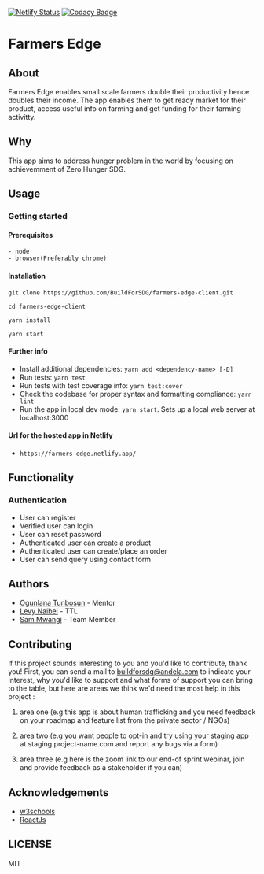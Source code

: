 [![Netlify Status](https://api.netlify.com/api/v1/badges/bc2c152f-411d-47ef-bd7d-b19d5460620f/deploy-status)](https://app.netlify.com/sites/farmers-edge/deploys)
[![Codacy Badge](https://api.codacy.com/project/badge/Grade/eb59be9bdd5d4b40ad1210174384499e)](https://app.codacy.com/gh/BuildForSDG/farmers-edge-client?utm_source=github.com&utm_medium=referral&utm_content=BuildForSDG/farmers-edge-client&utm_campaign=Badge_Grade_Settings)

# Farmers Edge

## About

Farmers Edge enables small scale farmers double their productivity hence doubles their income.
The app enables them to get ready market for their product, access useful info on farming and get funding for their farming activitty.

## Why

This app aims to address hunger problem in the world by focusing on achievemment of Zero Hunger SDG.

## Usage

### Getting started

#### Prerequisites

```
- node
- browser(Preferably chrome)
```

#### Installation

```
git clone https://github.com/BuildForSDG/farmers-edge-client.git
```

```
cd farmers-edge-client
```

```
yarn install
```

```
yarn start
```

#### Further info

- Install additional dependencies: `yarn add <dependency-name> [-D]`
- Run tests: `yarn test`
- Run tests with test coverage info: `yarn test:cover`
- Check the codebase for proper syntax and formatting compliance: `yarn lint`
- Run the app in local dev mode: `yarn start`. Sets up a local web server at localhost:3000

#### Url for the hosted app in Netlify

- `https://farmers-edge.netlify.app/`

## Functionality

### Authentication

- User can register
- Verified user can login
- User can reset password
- Authenticated user can create a product
- Authenticated user can create/place an order
- User can send query using contact form

## Authors

- [Ogunlana Tunbosun](https://github.com/bosunogunlana) - Mentor
- [Levy Naibei](https://github.com/Levy-Naibei) - TTL
- [Sam Mwangi](https://github.com/SAWAMWA) - Team Member

## Contributing

If this project sounds interesting to you and you'd like to contribute, thank you!
First, you can send a mail to buildforsdg@andela.com to indicate your interest, why you'd like to support and what forms of support you can bring to the table, but here are areas we think we'd need the most help in this project :

1. area one (e.g this app is about human trafficking and you need feedback on your roadmap and feature list from the private sector / NGOs)

2. area two (e.g you want people to opt-in and try using your staging app at staging.project-name.com and report any bugs via a form)

3. area three (e.g here is the zoom link to our end-of sprint webinar, join and provide feedback as a stakeholder if you can)

## Acknowledgements

- [w3schools](https://www.w3schools.com/)
- [ReactJs](https://reactjs.org/docs/getting-started.html)

## LICENSE

MIT
